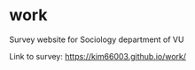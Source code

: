 # work
Survey website for Sociology department of VU

Link to survey: https://kim66003.github.io/work/

